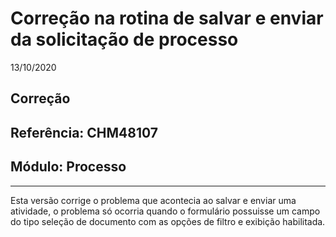 # Correção na rotina de salvar e enviar da solicitação de processo
13/10/2020
## Correção
## Referência: CHM48107
## Módulo: Processo
***

Esta versão corrige o problema que acontecia ao salvar e enviar uma atividade, o problema só ocorria quando o formulário possuisse um campo do tipo seleção de documento com as opções de filtro e exibição habilitada.
